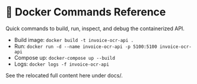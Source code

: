 # 🐳 Docker Commands Reference

Quick commands to build, run, inspect, and debug the containerized API.

- Build image: `docker build -t invoice-ocr-api .`
- Run: `docker run -d --name invoice-ocr-api -p 5100:5100 invoice-ocr-api`
- Compose up: `docker-compose up --build`
- Logs: `docker logs -f invoice-ocr-api`

See the relocated full content here under docs/.
